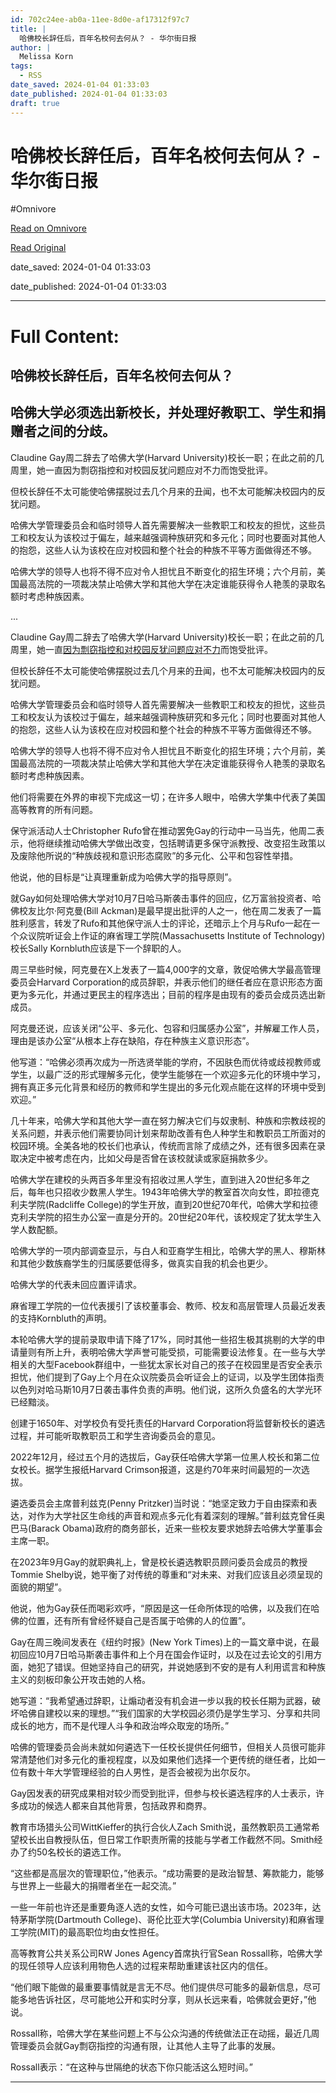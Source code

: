 ```yaml
---
id: 702c24ee-ab0a-11ee-8d0e-af17312f97c7
title: |
  哈佛校长辞任后，百年名校何去何从？ - 华尔街日报
author: |
  Melissa Korn
tags:
  - RSS
date_saved: 2024-01-04 01:33:03
date_published: 2024-01-04 01:33:03
draft: true
---
```


# 哈佛校长辞任后，百年名校何去何从？ - 华尔街日报
#Omnivore

[Read on Omnivore](https://omnivore.app/me/-18cd4cbd967)

[Read Original](https://cn.wsj.com/amp/articles/%E5%93%88%E4%BD%9B%E6%A0%A1%E9%95%BF%E8%BE%9E%E4%BB%BB%E5%90%8E-%E7%99%BE%E5%B9%B4%E5%90%8D%E6%A0%A1%E4%BD%95%E5%8E%BB%E4%BD%95%E4%BB%8E-30bf1e80)

date_saved: 2024-01-04 01:33:03

date_published: 2024-01-04 01:33:03

--- 

# Full Content: 

##  哈佛校长辞任后，百年名校何去何从？

## 哈佛大学必须选出新校长，并处理好教职工、学生和捐赠者之间的分歧。

Claudine Gay周二辞去了哈佛大学(Harvard University)校长一职；在此之前的几周里，她一直因为剽窃指控和对校园反犹问题应对不力而饱受批评。

但校长辞任不太可能使哈佛摆脱过去几个月来的丑闻，也不太可能解决校园内的反犹问题。

哈佛大学管理委员会和临时领导人首先需要解决一些教职工和校友的担忧，这些员工和校友认为该校过于偏左，越来越强调种族研究和多元化；同时也要面对其他人的抱怨，这些人认为该校在应对校园和整个社会的种族不平等方面做得还不够。

哈佛大学的领导人也将不得不应对令人担忧且不断变化的招生环境；六个月前，美国最高法院的一项裁决禁止哈佛大学和其他大学在决定谁能获得令人艳羡的录取名额时考虑种族因素。

...

Claudine Gay周二辞去了哈佛大学(Harvard University)校长一职；在此之前的几周里，她一直[因为剽窃指控和对校园反犹问题应对不力](https://cn.wsj.com/articles/CN-BGH-20240103072910)而饱受批评。

但校长辞任不太可能使哈佛摆脱过去几个月来的丑闻，也不太可能解决校园内的反犹问题。

哈佛大学管理委员会和临时领导人首先需要解决一些教职工和校友的担忧，这些员工和校友认为该校过于偏左，越来越强调种族研究和多元化；同时也要面对其他人的抱怨，这些人认为该校在应对校园和整个社会的种族不平等方面做得还不够。

哈佛大学的领导人也将不得不应对令人担忧且不断变化的招生环境；六个月前，美国最高法院的一项裁决禁止哈佛大学和其他大学在决定谁能获得令人艳羡的录取名额时考虑种族因素。

他们将需要在外界的审视下完成这一切；在许多人眼中，哈佛大学集中代表了美国高等教育的所有问题。

保守派活动人士Christopher Rufo曾在推动罢免Gay的行动中一马当先，他周二表示，他将继续推动哈佛大学做出改变，包括聘请更多保守派教授、改变招生政策以及废除他所说的“种族歧视和意识形态腐败”的多元化、公平和包容性举措。

他说，他的目标是“让真理重新成为哈佛大学的指导原则”。

就Gay如何处理哈佛大学对10月7日哈马斯袭击事件的回应，亿万富翁投资者、哈佛校友比尔·阿克曼(Bill Ackman)是最早提出批评的人之一，他在周二发表了一篇胜利感言，转发了Rufo和其他保守派人士的评论，还暗示上个月与Rufo一起在一个众议院听证会上作证的麻省理工学院(Massachusetts Institute of Technology)校长Sally Kornbluth应该是下一个辞职的人。

周三早些时候，阿克曼在X上发表了一篇4,000字的文章，敦促哈佛大学最高管理委员会Harvard Corporation的成员辞职，并表示他们的继任者应在意识形态方面更为多元化，并通过更民主的程序选出；目前的程序是由现有的委员会成员选出新成员。

阿克曼还说，应该关闭“公平、多元化、包容和归属感办公室”，并解雇工作人员，理由是该办公室“从根本上存在缺陷，存在种族主义意识形态”。

他写道：“哈佛必须再次成为一所选贤举能的学府，不因肤色而优待或歧视教师或学生，以最广泛的形式理解多元化，使学生能够在一个欢迎多元化的环境中学习，拥有真正多元化背景和经历的教师和学生提出的多元化观点能在这样的环境中受到欢迎。”

几十年来，哈佛大学和其他大学一直在努力解决它们与奴隶制、种族和宗教歧视的关系问题，并表示他们需要协同计划来帮助改善有色人种学生和教职员工所面对的校园环境。全美各地的校长们也承认，传统而言除了成绩之外，还有很多因素在录取决定中被考虑在内，比如父母是否曾在该校就读或家庭捐款多少。

哈佛大学在建校的头两百多年里没有招收过黑人学生，直到进入20世纪多年之后，每年也只招收少数黑人学生。1943年哈佛大学的教室首次向女性，即拉德克利夫学院(Radcliffe College)的学生开放，直到20世纪70年代，哈佛大学和拉德克利夫学院的招生办公室一直是分开的。20世纪20年代，该校规定了犹太学生入学人数配额。

哈佛大学的一项内部调查显示，与白人和亚裔学生相比，哈佛大学的黑人、穆斯林和其他少数族裔学生的归属感要低得多，做真实自我的机会也更少。

哈佛大学的代表未回应置评请求。

麻省理工学院的一位代表援引了该校董事会、教师、校友和高层管理人员最近发表的支持Kornbluth的声明。

本轮哈佛大学的提前录取申请下降了17%，同时其他一些招生极其挑剔的大学的申请量则有所上升，表明哈佛大学声誉可能受损，可能需要设法修复。在一些与大学相关的大型Facebook群组中，一些犹太家长对自己的孩子在校园里是否安全表示担忧，他们提到了Gay上个月在众议院委员会听证会上的证词，以及学生团体指责以色列对哈马斯10月7日袭击事件负责的声明。他们说，这所久负盛名的大学光环已经黯淡。

创建于1650年、对学校负有受托责任的Harvard Corporation将监督新校长的遴选过程，并可能听取教职员工和学生咨询委员会的意见。

2022年12月，经过五个月的选拔后，Gay获任哈佛大学第一位黑人校长和第二位女校长。据学生报纸Harvard Crimson报道，这是约70年来时间最短的一次选拔。

遴选委员会主席普利兹克(Penny Pritzker)当时说：“她坚定致力于自由探索和表达，对作为大学社区生命线的声音和观点多元化有着深刻的理解。”普利兹克曾任奥巴马(Barack Obama)政府的商务部长，近来一些校友要求她辞去哈佛大学董事会主席一职。

在2023年9月Gay的就职典礼上，曾是校长遴选教职员顾问委员会成员的教授Tommie Shelby说，她平衡了对传统的尊重和“对未来、对我们应该且必须呈现的面貌的期望”。

他说，他为Gay获任而喝彩欢呼，“原因是这一任命所体现的哈佛，以及我们在哈佛的位置，还有所有曾经怀疑自己是否属于哈佛的人的位置”。

Gay在周三晚间发表在《纽约时报》(New York Times)上的一篇文章中说，在最初回应10月7日哈马斯袭击事件和上个月在国会作证时，以及在过去论文的引用方面，她犯了错误。但她坚持自己的研究，并说她感到不安的是有人利用谎言和种族主义的刻板印象公开攻击她的人格。

她写道：“我希望通过辞职，让煽动者没有机会进一步以我的校长任期为武器，破坏哈佛自建校以来的理想。”“我们国家的大学校园必须仍是学生学习、分享和共同成长的地方，而不是代理人斗争和政治哗众取宠的场所。”

哈佛的管理委员会尚未就如何遴选下一任校长提供任何细节，但相关人员很可能非常清楚他们对多元化的重视程度，以及如果他们选择一个更传统的继任者，比如一位有数十年大学管理经验的白人男性，是否会被视为出尔反尔。

Gay因发表的研究成果相对较少而受到批评，但参与校长遴选程序的人士表示，许多成功的候选人都来自其他背景，包括政界和商界。

教育市场猎头公司WittKieffer的执行合伙人Zach Smith说，虽然教职员工通常希望校长出自教授队伍，但日常工作职责所需的技能与学者工作截然不同。Smith经办了约50名校长的遴选工作。

“这些都是高层次的管理职位，”他表示。“成功需要的是政治智慧、筹款能力，能够与世界上一些最大的捐赠者坐在一起交流。”

一些一年前也许还是重要角逐人选的女性，如今可能已退出该市场。2023年，达特茅斯学院(Dartmouth College)、哥伦比亚大学(Columbia University)和麻省理工学院(MIT)的最高职位均由女性担任。

高等教育公共关系公司RW Jones Agency首席执行官Sean Rossall称，哈佛大学的现任领导人应该利用物色人选的过程来帮助重建该社区内的信任。

“他们眼下能做的最重要事情就是言无不尽。他们提供尽可能多的最新信息，尽可能多地告诉社区，尽可能地公开和实时分享，则从长远来看，哈佛就会更好，”他说。

Rossall称，哈佛大学在某些问题上不与公众沟通的传统做法正在动摇，最近几周管理委员会就Gay剽窃指控的沟通有限，让其他人主导了此事的发展。

Rossall表示：“在这种与世隔绝的状态下你只能活这么短时间。”

---

